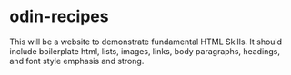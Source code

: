 # odin-recipes
This will be a website to demonstrate fundamental HTML Skills. It should include boilerplate html, lists, images, links, body paragraphs, headings, and font style emphasis and strong.